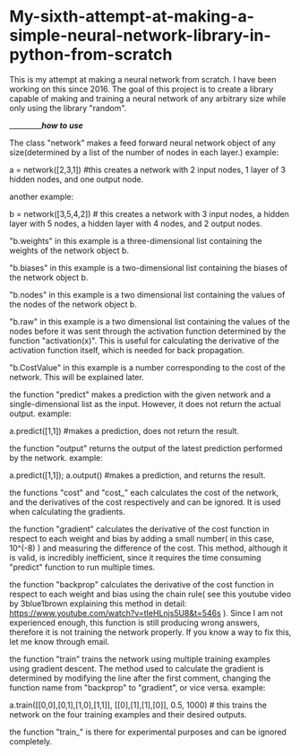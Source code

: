 # My-sixth-attempt-at-making-a-simple-neural-network-library-in-python-from-scratch
This is my attempt at making a neural network from scratch. I have been working on this since 2016. The goal of this project is to create a library capable of making and training a neural network of any arbitrary size while only using the library "random".

__________________________________________________how to use_________________________________________

The class "network" makes a feed forward neural network object of any size(determined by a list of the number of nodes in each layer.)
example:

a = network([2,3,1]) #this creates a network with 2 input nodes, 1 layer of 3 hidden nodes, and one output node.

another example:

b = network([3,5,4,2]) # this creates a network with 3 input nodes, a hidden layer with 5 nodes, a hidden layer with 4 nodes, and 2 output nodes.

"b.weights" in this example is a three-dimensional list containing the weights of the network object b.

"b.biases" in this example is a two-dimensional list containing the biases of the network object b.

"b.nodes" in this example is a two dimensional list containing the values of the nodes of the network object b.

"b.raw" in this example is a two dimensional list containing the values of the nodes before it was sent through the activation function determined by the function "activation(x)". This is useful for calculating the derivative of the activation function itself, which is needed for back propagation.

"b.CostValue" in this example is a number corresponding to the cost of the network. This will be explained later.

the function "predict" makes a prediction with the given network and a single-dimensional list as the input. However, it does not return the actual output.
example:

a.predict([1,1]) #makes a prediction, does not return the result.

the function "output" returns the output of the latest prediction performed by the network.
example:

a.predict([1,1]); a.output() #makes a prediction, and returns the result.

the functions "cost" and "cost_" each calculates the cost of the network, and the derivatives of the cost respectively and can be ignored. It is used when calculating the gradients.

the function "gradient" calculates the derivative of the cost function in respect to each weight and bias by adding a small number( in this case, 10^(-8) ) and measuring the difference of the cost. This method, although it is valid, is incredibly inefficient, since it requires the time consuming "predict" function to run multiple times.

the function "backprop" calculates the derivative of the cost function in respect to each weight and bias using the chain rule( see this youtube video by 3blue1brown explaining this method in detail: https://www.youtube.com/watch?v=tIeHLnjs5U8&t=546s ). Since I am not experienced enough, this function is still producing wrong answers, therefore it is not training the network properly. If you know a way to fix this, let me know through email.

the function "train" trains the network using multiple training examples using gradient descent. The method used to calculate the gradient is determined by modifying the line after the first comment, changing the function name from "backprop" to "gradient", or vice versa.
example:

a.train([[0,0],[0,1],[1,0],[1,1]], [[0],[1],[1],[0]], 0.5, 1000) # this trains the network on the four training examples and their desired outputs.

the function "train_" is there for experimental purposes and can be ignored completely.
